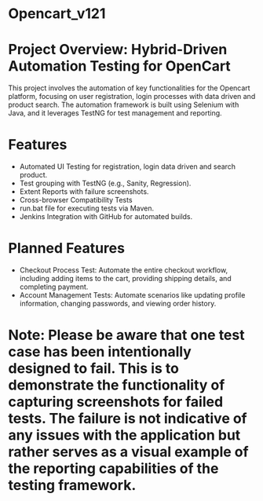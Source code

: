# Opencart_v121
# Project Overview: Hybrid-Driven Automation Testing for OpenCart
This project involves the automation of key functionalities for the Opencart platform, focusing on user registration, login processes with data driven and product search. The automation framework is built using Selenium with Java, and it leverages TestNG for test management and reporting.

# Features
* Automated UI Testing for registration, login data driven and search product.
* Test grouping with TestNG (e.g., Sanity, Regression).
* Extent Reports with failure screenshots.
* Cross-browser Compatibility Tests
* run.bat file for executing tests via Maven.
* Jenkins Integration with GitHub for automated builds.

# Planned Features
* Checkout Process Test: Automate the entire checkout workflow, including adding items to the cart, providing shipping details, and completing payment.
* Account Management Tests: Automate scenarios like updating profile information, changing passwords, and viewing order history.

# Note: Please be aware that one test case has been intentionally designed to fail. This is to demonstrate the functionality of capturing screenshots for failed tests. The failure is not indicative of any issues with the application but rather serves as a visual example of the reporting capabilities of the testing framework.
